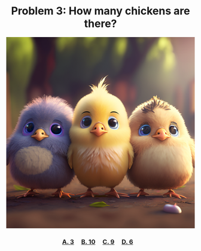 <h1 align="center">
Problem 3: How many chickens are there?
</h1>

<p align="center">
<img src="chickens.png" height="512"/>
</p>

<h3 align="center">
<span><a href="https://raw.githubusercontent.com/rain1024/math/main/assets/win0.png">A. 3</a></span>&nbsp;&nbsp;&nbsp;&nbsp;
<span><a href="https://raw.githubusercontent.com/rain1024/math/main/assets/lose0.png">B. 10</a></span>&nbsp;&nbsp;&nbsp;&nbsp;
<span><a href="https://raw.githubusercontent.com/rain1024/math/main/assets/lose0.png">C. 9</a></span>&nbsp;&nbsp;&nbsp;&nbsp;
<span><a href="https://raw.githubusercontent.com/rain1024/math/main/assets/lose0.png">D. 6</a></span>&nbsp;&nbsp;&nbsp;&nbsp;
</h3>